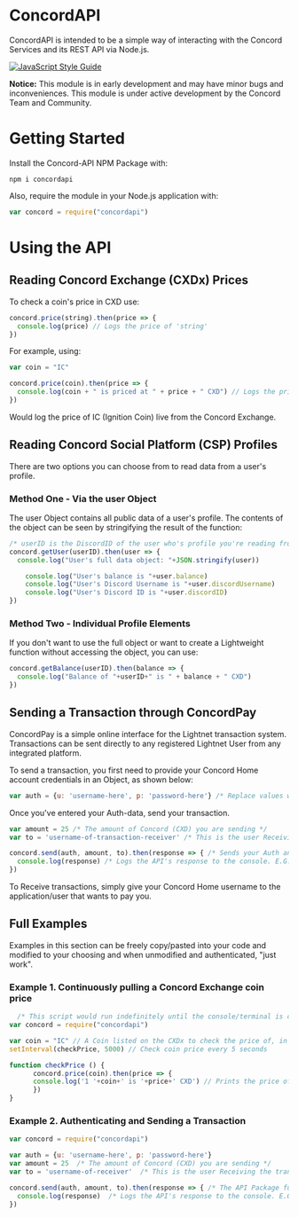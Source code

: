 # ConcordAPI
ConcordAPI is intended to be a simple way of interacting with the Concord Services and its REST API via Node.js.

[![JavaScript Style Guide](https://cdn.rawgit.com/standard/standard/master/badge.svg)](https://github.com/standard/standard)

**Notice:** This module is in early development and may have minor bugs and inconveniences. This module is under active development by the Concord Team and Community.


# Getting Started

Install the Concord-API NPM Package with:
```
npm i concordapi
```
Also, require the module in your Node.js application with:
```js
var concord = require("concordapi")
```

# Using the API

## Reading Concord Exchange (CXDx) Prices

To check a coin's price in CXD use:
```js
concord.price(string).then(price => {
  console.log(price) // Logs the price of 'string'
})
```

For example, using:
```js
var coin = "IC"

concord.price(coin).then(price => {
  console.log(coin + " is priced at " + price + " CXD") // Logs the price of 'IC'
})
```
Would log the price of IC (Ignition Coin) live from the Concord Exchange.

## Reading Concord Social Platform (CSP) Profiles

There are two options you can choose from to read data from a user's profile.
### Method One - Via the user Object
The user Object contains all public data of a user's profile. The contents of the object can be seen by stringifying the result of the function:
```js
/* userID is the DiscordID of the user who's profile you're reading from, as a string */
concord.getUser(userID).then(user => {
  console.log("User's full data object: "+JSON.stringify(user))

	console.log("User's balance is "+user.balance)
	console.log("User's Discord Username is "+user.discordUsername)
	console.log("User's Discord ID is "+user.discordID)
})
```

### Method Two - Individual Profile Elements
If you don't want to use the full object or want to create a Lightweight function without accessing the object, you can use:
```js
concord.getBalance(userID).then(balance => {
  console.log("Balance of "+userID+" is " + balance + " CXD")
})
```

## Sending a Transaction through ConcordPay
ConcordPay is a simple online interface for the Lightnet transaction system. Transactions can be sent directly to any registered Lightnet User from any integrated platform.

To send a transaction, you first need to provide your Concord Home account credentials in an Object, as shown below:
```js
var auth = {u: 'username-here', p: 'password-here'} /* Replace values with your real credentials! */
```

Once you've entered your Auth-data, send your transaction.

```js
var amount = 25 /* The amount of Concord (CXD) you are sending */
var to = 'username-of-transaction-receiver' /* This is the user Receiving the transaction */

concord.send(auth, amount, to).then(response => { /* Sends your Auth and Transaction data to Lightnet for processing */
  console.log(response) /* Logs the API's response to the console. E.G: "(User)'s Payment Has Sent!'" */
})

```

To Receive transactions, simply give your Concord Home username to the application/user that wants to pay you.

## Full Examples
  Examples in this section can be freely copy/pasted into your code and modified to your choosing and when unmodified and authenticated, "just work".

### Example 1. Continuously pulling a Concord Exchange coin price
  ```js
	/* This script would run indefinitely until the console/terminal is closed manually */
  var concord = require("concordapi")

  var coin = "IC" // A Coin listed on the CXDx to check the price of, in CXD.
  setInterval(checkPrice, 5000) // Check coin price every 5 seconds

  function checkPrice () {
		concord.price(coin).then(price => {
  		console.log('1 '+coin+' is '+price+' CXD') // Prints the price of the CXDx Coin
		})
  }
```

### Example 2. Authenticating and Sending a Transaction
  ```js
  var concord = require("concordapi")

  var auth = {u: 'username-here', p: 'password-here'}
  var amount = 25  /* The amount of Concord (CXD) you are sending */
  var to = 'username-of-receiver'  /* This is the user Receiving the transaction */

  concord.send(auth, amount, to).then(response => { /* The API Package function, to send the payment to the Lightnet Server */
    console.log(response)  /* Logs the API's response to the console. E.G: "(User)'s Payment Has Sent!'" */
  })
  ```
